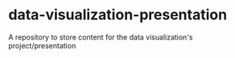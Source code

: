 # data-visualization-presentation
A repository to store content for the data visualization's project/presentation
